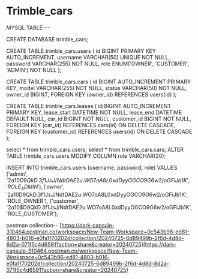 # Trimble_cars

MYSQL TABLE---

CREATE DATABASE trimble_cars;


CREATE TABLE trimble_cars.users (
    id BIGINT PRIMARY KEY AUTO_INCREMENT,
    username VARCHAR(50) UNIQUE NOT NULL,
    password VARCHAR(255) NOT NULL,
    role ENUM('OWNER', 'CUSTOMER', 'ADMIN') NOT NULL
);


CREATE TABLE trimble_cars.cars (
    id BIGINT AUTO_INCREMENT PRIMARY KEY,
    model VARCHAR(255) NOT NULL,
    status VARCHAR(50) NOT NULL,
    owner_id BIGINT,
    FOREIGN KEY (owner_id) REFERENCES users(id)
);


CREATE TABLE trimble_cars.leases (
    id BIGINT AUTO_INCREMENT PRIMARY KEY,
    lease_start DATETIME NOT NULL,
    lease_end DATETIME DEFAULT NULL,
    car_id BIGINT NOT NULL,
    customer_id BIGINT NOT NULL,
    FOREIGN KEY (car_id) REFERENCES cars(id) ON DELETE CASCADE,
    FOREIGN KEY (customer_id) REFERENCES users(id) ON DELETE CASCADE
);


select * from trimble_cars.users;
select * from trimble_cars.cars;
ALTER TABLE trimble_cars.users MODIFY COLUMN role VARCHAR(20);

INSERT INTO trimble_cars.users (username, password, role) VALUES 
('admin', '$2a$10$D9QkD.3f1JsJ/NdtDAE2u.WO7oA8L0xdDyyOGCO9G6w2/oGFiJb1K', 'ROLE_ADMIN'),
('owner', '$2a$10$D9QkD.3f1JsJ/NdtDAE2u.WO7oA8L0xdDyyOGCO9G6w2/oGFiJb1K', 'ROLE_OWNER'),
('customer', '$2a$10$D9QkD.3f1JsJ/NdtDAE2u.WO7oA8L0xdDyyOGCO9G6w2/oGFiJb1K', 'ROLE_CUSTOMER');



postman collection--
[https://dark-capsule-310464.postman.co/workspace/New-Team-Workspace~0c543b96-ed81-4803-b016-e0fa1f70202d/collection/20240725-6d89499b-2f6d-4d8d-8d2a-071f5c4d6591?action=share&creator=20240725](https://dark-capsule-310464.postman.co/workspace/New-Team-Workspace~0c543b96-ed81-4803-b016-e0fa1f70202d/collection/20240725-6d89499b-2f6d-4d8d-8d2a-071f5c4d6591?action=share&creator=20240725)
